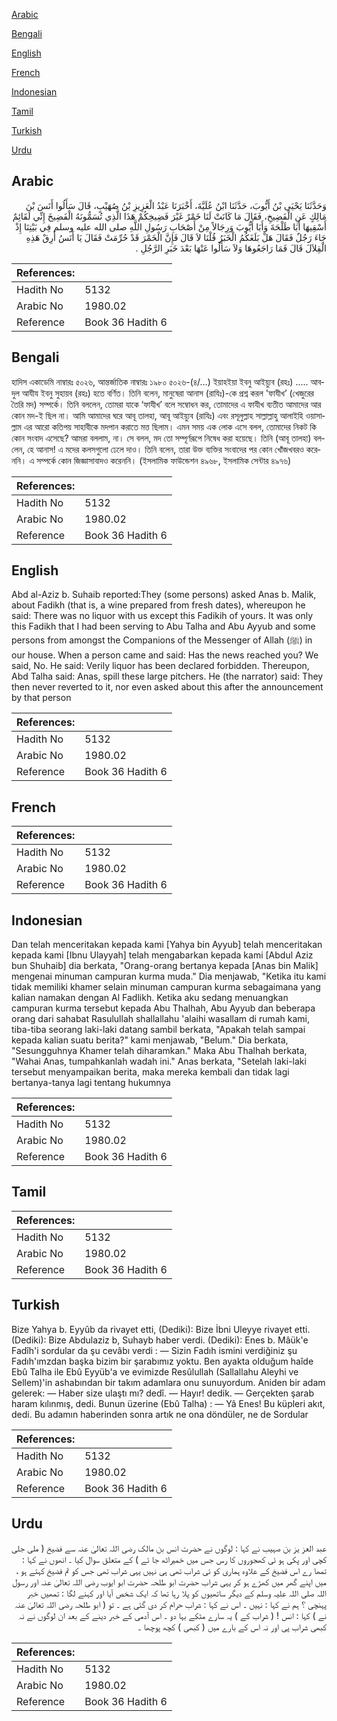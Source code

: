 [Arabic](#arabic)

[Bengali](#bengali)

[English](#english)

[French](#french)

[Indonesian](#indonesian)

[Tamil](#tamil)

[Turkish](#turkish)

[Urdu](#urdu)

## Arabic


<div dir="rtl" lang="ar" style={{fontSize:'larger',backgroundColor:'#f8f9fa',padding:20}}>
وَحَدَّثَنَا يَحْيَى بْنُ أَيُّوبَ، حَدَّثَنَا ابْنُ عُلَيَّةَ، أَخْبَرَنَا عَبْدُ الْعَزِيزِ بْنُ صُهَيْبٍ، قَالَ سَأَلُوا أَنَسَ بْنَ مَالِكٍ عَنِ الْفَضِيخِ، فَقَالَ مَا كَانَتْ لَنَا خَمْرٌ غَيْرَ فَضِيخِكُمْ هَذَا الَّذِي تُسَمُّونَهُ الْفَضِيخَ إِنِّي لَقَائِمٌ أَسْقِيهَا أَبَا طَلْحَةَ وَأَبَا أَيُّوبَ وَرِجَالاً مِنْ أَصْحَابِ رَسُولِ اللَّهِ صلى الله عليه وسلم فِي بَيْتِنَا إِذْ جَاءَ رَجُلٌ فَقَالَ هَلْ بَلَغَكُمُ الْخَبَرُ قُلْنَا لاَ قَالَ فَإِنَّ الْخَمْرَ قَدْ حُرِّمَتْ فَقَالَ يَا أَنَسُ أَرِقْ هَذِهِ الْقِلاَلَ قَالَ فَمَا رَاجَعُوهَا وَلاَ سَأَلُوا عَنْهَا بَعْدَ خَبَرِ الرَّجُلِ ‏.‏
</div>
<div style={{backgroundColor:'#f8f9fa',padding:20, marginBottom: 10}}><table> <thead> <tr> <th>References:</th> <th></th> </tr> </thead> <tbody><tr><td>Hadith No</td><td>5132</td></tr><tr><td>Arabic No</td><td>1980.02</td></tr><tr><td>Reference</td><td>Book 36 Hadith 6</td></tr></tbody></table></div>

## Bengali


<div dir="ltr" lang="bn" style={{fontSize:'larger',backgroundColor:'#f8f9fa',padding:20}}>
হাদিস একাডেমি নাম্বারঃ ৫০২৬, আন্তর্জাতিক নাম্বারঃ ১৯৮০ ৫০২৬-(৪/…) ইয়াহইয়া ইবনু আইয়্যুব (রহঃ) ..... আবদুল আযীয ইবনু সুহায়ব (রহঃ) হতে বর্ণিত। তিনি বলেন, মানুষেরা আনাস (রাযিঃ)-কে প্রশ্ন করল 'ফাযীখ’ (খেজুরের তৈরি মদ) সম্পর্কে। তিনি বললেন, তোমরা যাকে ‘ফাযীখ’ বলে সম্বোধন কর, তোমাদের এ ফাযীখ ব্যতীত আমাদের আর কোন মদ-ই ছিল না। আমি আমাদের ঘরে আবূ তালহা, আবূ আইয়্যুব (রাযিঃ) এবং রসূলুল্লাহ সাল্লাল্লাহু আলাইহি ওয়াসাল্লাম এর আরো কতিপয় সাহাবীকে মদপান করাতে মত্ত ছিলাম। এমন সময় এক লোক এসে বলল, তোমাদের নিকট কি কোন সংবাদ এসেছে? আমরা বললাম, না। সে বলল, মদ তো সম্পূর্ণরূপে নিষেধ করা হয়েছে। তিনি (আবূ তালহা) বললেন, হে আনাস! এ মদের কলসগুলো ঢেলে দাও। তিনি বলেন, তারা উক্ত ব্যক্তির সংবাদের পর কোন খোঁজখবরও করেননি। এ সম্পর্কে কোন জিজ্ঞাসাবাদও করেননি। (ইসলামিক ফাউন্ডেশন ৪৯৬৮, ইসলামিক সেন্টার ৪৯৭৬)
</div>
<div style={{backgroundColor:'#f8f9fa',padding:20, marginBottom: 10}}><table> <thead> <tr> <th>References:</th> <th></th> </tr> </thead> <tbody><tr><td>Hadith No</td><td>5132</td></tr><tr><td>Arabic No</td><td>1980.02</td></tr><tr><td>Reference</td><td>Book 36 Hadith 6</td></tr></tbody></table></div>

## English


<div dir="ltr" lang="en" style={{fontSize:'larger',backgroundColor:'#f8f9fa',padding:20}}>
Abd al-Aziz b. Suhaib reported:They (some persons) asked Anas b. Malik, about Fadikh (that is, a wine prepared from fresh dates), whereupon he said: There was no liquor with us except this Fadikih of yours. It was only this Fadikh that I had been serving to Abu Talha and Abu Ayyub and some persons from amongst the Companions of the Messenger of Allah (ﷺ) in our house. When a person came and said: Has the news reached you? We said, No. He said: Verily liquor has been declared forbidden. Thereupon, Abd Talha said: Anas, spill these large pitchers. He (the narrator) said: They then never reverted to it, nor even asked about this after the announcement by that person
</div>
<div style={{backgroundColor:'#f8f9fa',padding:20, marginBottom: 10}}><table> <thead> <tr> <th>References:</th> <th></th> </tr> </thead> <tbody><tr><td>Hadith No</td><td>5132</td></tr><tr><td>Arabic No</td><td>1980.02</td></tr><tr><td>Reference</td><td>Book 36 Hadith 6</td></tr></tbody></table></div>

## French


<div dir="ltr" lang="fr" style={{fontSize:'larger',backgroundColor:'#f8f9fa',padding:20}}>

</div>
<div style={{backgroundColor:'#f8f9fa',padding:20, marginBottom: 10}}><table> <thead> <tr> <th>References:</th> <th></th> </tr> </thead> <tbody><tr><td>Hadith No</td><td>5132</td></tr><tr><td>Arabic No</td><td>1980.02</td></tr><tr><td>Reference</td><td>Book 36 Hadith 6</td></tr></tbody></table></div>

## Indonesian


<div dir="ltr" lang="id" style={{fontSize:'larger',backgroundColor:'#f8f9fa',padding:20}}>
Dan telah menceritakan kepada kami [Yahya bin Ayyub] telah menceritakan kepada kami [Ibnu Ulayyah] telah mengabarkan kepada kami [Abdul Aziz bun Shuhaib] dia berkata, "Orang-orang bertanya kepada [Anas bin Malik] mengenai minuman campuran kurma muda." Dia menjawab, "Ketika itu kami tidak memiliki khamer selain minuman campuran kurma sebagaimana yang kalian namakan dengan Al Fadlikh. Ketika aku sedang menuangkan campuran kurma tersebut kepada Abu Thalhah, Abu Ayyub dan beberapa orang dari sahabat Rasulullah shallallahu 'alaihi wasallam di rumah kami, tiba-tiba seorang laki-laki datang sambil berkata, "Apakah telah sampai kepada kalian suatu berita?" kami menjawab, "Belum." Dia berkata, "Sesungguhnya Khamer telah diharamkan." Maka Abu Thalhah berkata, "Wahai Anas, tumpahkanlah wadah ini." Anas berkata, "Setelah laki-laki tersebut menyampaikan berita, maka mereka kembali dan tidak lagi bertanya-tanya lagi tentang hukumnya
</div>
<div style={{backgroundColor:'#f8f9fa',padding:20, marginBottom: 10}}><table> <thead> <tr> <th>References:</th> <th></th> </tr> </thead> <tbody><tr><td>Hadith No</td><td>5132</td></tr><tr><td>Arabic No</td><td>1980.02</td></tr><tr><td>Reference</td><td>Book 36 Hadith 6</td></tr></tbody></table></div>

## Tamil


<div dir="ltr" lang="ta" style={{fontSize:'larger',backgroundColor:'#f8f9fa',padding:20}}>

</div>
<div style={{backgroundColor:'#f8f9fa',padding:20, marginBottom: 10}}><table> <thead> <tr> <th>References:</th> <th></th> </tr> </thead> <tbody><tr><td>Hadith No</td><td>5132</td></tr><tr><td>Arabic No</td><td>1980.02</td></tr><tr><td>Reference</td><td>Book 36 Hadith 6</td></tr></tbody></table></div>

## Turkish


<div dir="ltr" lang="tr" style={{fontSize:'larger',backgroundColor:'#f8f9fa',padding:20}}>
Bize Yahya b. Eyyûb da rivayet etti, (Dediki): Bize İbni Uleyye rivayet etti. (Dediki): Bize Abdulaziz b, Suhayb haber verdi. (Dediki): Enes b. Mâük'e Fadîh'i sordular da şu cevâbı verdi : — Sizin Fadıh ismini verdiğiniz şu Fadıh'ımzdan başka bizim bir şarabımız yoktu. Ben ayakta olduğum haîde Ebû Talha ile Ebû Eyyüb'a ve evimizde Resûlullah (Sallallahu Aleyhi ve Sellem)'in ashabından bir takım adamlara onu sunuyordum. Aniden bir adam gelerek: — Haber size ulaştı mı? dedî. — Hayır! dedik. — Gerçekten şarab haram kılınmış, dedi. Bunun üzerine (Ebû Talha) : — Yâ Enes! Bu küpleri akıt, dedi. Bu adamın haberinden sonra artık ne ona döndüler, ne de Sordular
</div>
<div style={{backgroundColor:'#f8f9fa',padding:20, marginBottom: 10}}><table> <thead> <tr> <th>References:</th> <th></th> </tr> </thead> <tbody><tr><td>Hadith No</td><td>5132</td></tr><tr><td>Arabic No</td><td>1980.02</td></tr><tr><td>Reference</td><td>Book 36 Hadith 6</td></tr></tbody></table></div>

## Urdu


<div dir="rtl" lang="ur" style={{fontSize:'larger',backgroundColor:'#f8f9fa',padding:20}}>
عبد العز یز بن صہیب نے کہا : لوگوں نے حضرت انس بن مالک رضی اللہ تعالیٰ عنہ سے فضیخ ( ملی جلی کچی اور پکی ہو ئی کھجوروں کا رس جس میں خمیراٹھ جا ئے ) کے متعلق سوال کیا ۔ انھوں نے کہا : تمھا رے اس فضیخ کے علاوہ ہماری کو ئی شراب تھی ہی نہیں یہی شراب تھی جس کو تم فضیخ کہتے ہو ، میں اپنے گھر میں کھڑے ہو کر یہی شراب حضرت ابو طلحہ حضرت ابو ایوب رضی اللہ تعالیٰ عنہ اور رسول اللہ صلی اللہ علیہ وسلم کے دیگر ساتھیوں کو پلا رہا تھا کہ ایک شخص آیا اور کہنے لگا : تمھیں خبر پہنچی ؟ ہم نے کہا : نہیں ۔ اس نے کہا : شراب حرام کر دی گئی ہے ۔ تو ( ابو طلحہ رضی اللہ تعالیٰ عنہ نے ) کہا : انس ! ( شراب کے ) یہ سارے مٹکے بہا دو ۔ اس آدمی کے خبر دینے کے بعد ان لوگوں نے نہ کبھی شراب پی اور نہ اس کے بارے میں ( کبھی ) کچھ پوچھا ۔
</div>
<div style={{backgroundColor:'#f8f9fa',padding:20, marginBottom: 10}}><table> <thead> <tr> <th>References:</th> <th></th> </tr> </thead> <tbody><tr><td>Hadith No</td><td>5132</td></tr><tr><td>Arabic No</td><td>1980.02</td></tr><tr><td>Reference</td><td>Book 36 Hadith 6</td></tr></tbody></table></div>